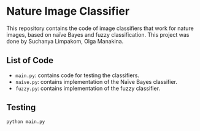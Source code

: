 # Nature Image Classifier

This repository contains the code of image classifiers that work for nature images, based on naïve Bayes and fuzzy classification. This project was done by Suchanya Limpakom, Olga Manakina.

## List of Code

* `main.py`: contains code for testing the classifiers.
* `naive.py`: contains implementation of the Naïve Bayes classifier.
* `fuzzy.py`: contains implementation of the fuzzy classifier.

## Testing

```bash
python main.py
```
